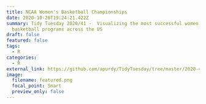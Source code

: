 ```yaml
---
title: NCAA Women's Basketball Championships
date: 2020-10-26T19:24:21.422Z
summary: Tidy Tuesday 2020/41 -  Visualizing the most successful women's
  basketball programs across the US
draft: false
featured: false
tags:
  - R
categories:
  - R
external_link: https://github.com/apurdy/TidyTuesday/tree/master/2020-41
image:
  filename: featured.png
  focal_point: Smart
  preview_only: false
---
```

